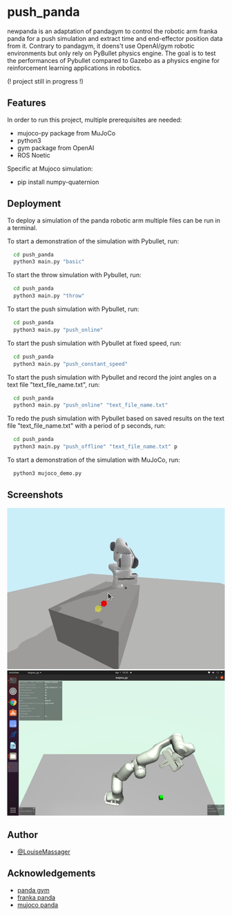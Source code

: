 # push_panda

newpanda is an adaptation of pandagym to
 control the robotic arm franka panda for a push simulation 
 and extract time and end-effector position data 
 from it. Contrary to pandagym, it doens't use OpenAI/gym 
 robotic environments but only rely on PyBullet physics engine.
 The goal is to test the performances of Pybullet 
 compared to Gazebo as a physics engine for reinforcement learning 
 applications in robotics.
 
 (! project still in progress !)


## Features

In order to run this project, multiple prerequisites are needed:
- mujoco-py package from MuJoCo
- python3
- gym package from OpenAI
- ROS Noetic

Specific at Mujoco simulation:
- pip install numpy-quaternion


## Deployment

To deploy a simulation of the panda robotic arm multiple files
can be run in a terminal.

To start a demonstration of the simulation with Pybullet, run:
```bash
  cd push_panda
  python3 main.py "basic"
```

To start the throw simulation with Pybullet, run:
```bash
  cd push_panda
  python3 main.py "throw"
```

To start the push simulation with Pybullet, run:
```bash
  cd push_panda
  python3 main.py "push_online"
```
To start the push simulation with Pybullet at fixed speed, run:
```bash
  cd push_panda
  python3 main.py "push_constant_speed"
```

To start the push simulation with Pybullet and record the joint angles on a text file "text_file_name.txt", run:
```bash
  cd push_panda
  python3 main.py "push_online" "text_file_name.txt"
```

To redo the push simulation with Pybullet based on saved results on the text file "text_file_name.txt" with a period of p seconds, run:
```bash
  cd push_panda
  python3 main.py "push_offline" "text_file_name.txt" p
```

To start a demonstration of the simulation with MuJoCo, run:
```bash
  python3 mujoco_demo.py
```

## Screenshots

<img src="pybullet_demo.png" width=1000>
<img src="mujoco_demo.png" width=1000>


## Author

- [@LouiseMassager](https://github.com/LouiseMassager/MA1project_ROSMuJoCo/tree/main/new_panda)



## Acknowledgements

 - [panda gym](https://github.com/qgallouedec/panda-gym)
 - [franka panda](https://github.com/vikashplus/franka_sim)
 - [mujoco panda](https://github.com/justagist/mujoco_panda)

